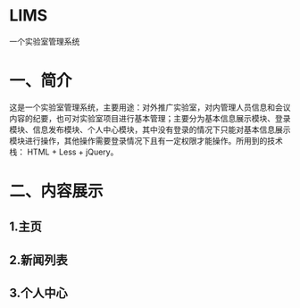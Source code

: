 # LIMS
一个实验室管理系统
# 一、简介
  这是一个实验室管理系统，主要用途：对外推广实验室，对内管理人员信息和会议内容的纪要，也可对实验室项目进行基本管理；主要分为基本信息展示模块、登录模块、信息发布模块、个人中心模块，其中没有登录的情况下只能对基本信息展示模块进行操作，其他操作需要登录情况下且有一定权限才能操作。所用到的技术栈： HTML + Less + jQuery。   
# 二、内容展示

## 1.主页
## 2.新闻列表
## 3.个人中心
